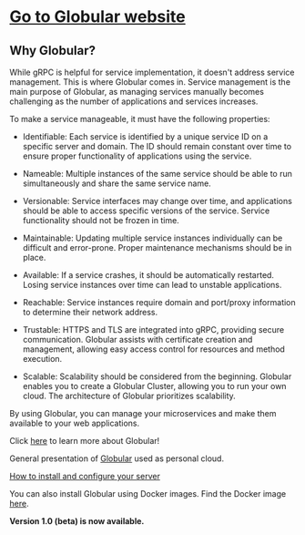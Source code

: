 # [Go to Globular website](https://globular.io)

## Why Globular?

While gRPC is helpful for service implementation, it doesn't address service management. This is where Globular comes in. Service management is the main purpose of Globular, as managing services manually becomes challenging as the number of applications and services increases.

To make a service manageable, it must have the following properties:

* Identifiable: Each service is identified by a unique service ID on a specific server and domain. The ID should remain constant over time to ensure proper functionality of applications using the service.

* Nameable: Multiple instances of the same service should be able to run simultaneously and share the same service name.

* Versionable: Service interfaces may change over time, and applications should be able to access specific versions of the service. Service functionality should not be frozen in time.

* Maintainable: Updating multiple service instances individually can be difficult and error-prone. Proper maintenance mechanisms should be in place.

* Available: If a service crashes, it should be automatically restarted. Losing service instances over time can lead to unstable applications.

* Reachable: Service instances require domain and port/proxy information to determine their network address.

* Trustable: HTTPS and TLS are integrated into gRPC, providing secure communication. Globular assists with certificate creation and management, allowing easy access control for resources and method execution.

* Scalable: Scalability should be considered from the beginning. Globular enables you to create a Globular Cluster, allowing you to run your own cloud. The architecture of Globular prioritizes scalability.

By using Globular, you can manage your microservices and make them available to your web applications.

Click [here](https://globular.io) to learn more about Globular!

General presentation of [Globular](https://medium.com/@dave.courtois60/here-comes-globular-5dee34eb52f8) used as personal cloud.

[How to install and configure your server](https://medium.com/@dave.courtois60/in-this-article-i-will-guide-you-through-the-installation-and-configuration-of-your-personal-cloud-f8bdce33d33a)

You can also install Globular using Docker images. Find the Docker image [here](https://hub.docker.com/r/globular/globular).

**Version 1.0 (beta) is now available.**
